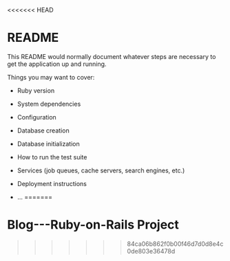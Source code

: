<<<<<<< HEAD
# README

This README would normally document whatever steps are necessary to get the
application up and running.

Things you may want to cover:

* Ruby version

* System dependencies

* Configuration

* Database creation

* Database initialization

* How to run the test suite

* Services (job queues, cache servers, search engines, etc.)

* Deployment instructions

* ...
=======
# Blog---Ruby-on-Rails Project
>>>>>>> 84ca06b862f0b00f46d7d0d8e4c0de803e36478d
